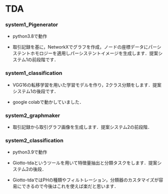 # TDA

### system1_Pigenerator
- python3.8で動作

- 取引記録を基に，NetworkXでグラフを作成，ノードの座標データにパーシステントホモロジーを適用しパーシステントイメージを生成します．提案システム1の前段階です．

### system1_classification
- VGG16の転移学習を用いた学習モデルを作り，2クラス分類をします．提案システム1の後段です．

- google colabで動かしていました．

### system2_graphmaker
- 取引記録から取引グラフ画像を生成します．提案システム2の前段階．

### system2_classification
- python3.9で動作

- Giotto-tdaというツールを用いて特徴量抽出と分類タスクをします．提案システム2の後段．

- Giotto-tdaではPHの種類やフィルトレーション，分類器のカスタマイズが容易にできるので今後はこれを使えば楽だと思います．
